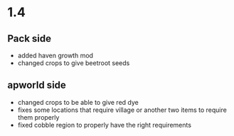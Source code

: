 # 1.4
## Pack side
- added haven growth mod
- changed crops to give beetroot seeds
## apworld side
- changed crops to be able to give red dye
- fixes some locations that require village or another two items to require them properly
- fixed cobble region to properly have the right requirements
